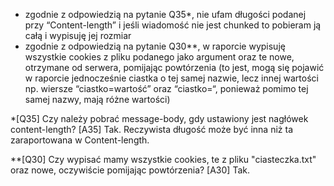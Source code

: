- zgodnie z odpowiedzią na pytanie Q35*, nie ufam długości podanej przy “Content-length” i jeśli wiadomość nie jest chunked to pobieram ją całą i wypisuję jej rozmiar
- zgodnie z odpowiedzią na pytanie Q30**, w raporcie wypisuję wszystkie cookies z pliku podanego jako argument oraz te nowe, otrzymane od serwera, pomijając powtórzenia (to jest, mogą się pojawić w raporcie jednocześnie ciastka o tej samej nazwie, lecz innej wartości np. wiersze “ciastko=wartość” oraz “ciastko=“, ponieważ pomimo tej samej nazwy, mają różne wartości)


*[Q35] Czy należy pobrać message-body, gdy ustawiony jest nagłówek content-length?
[A35] Tak. Reczywista długość może być inna niż ta zaraportowana w Content-length.

**[Q30] Czy wypisać mamy wszystkie cookies, te z pliku "ciasteczka.txt" oraz nowe, oczywiście pomijając powtórzenia?
[A30] Tak.

